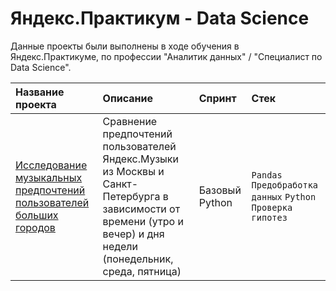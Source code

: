 # Яндекс.Практикум - Data Science


Данные проекты были выполнены в ходе обучения в Яндекс.Практикуме, по профессии "Аналитик данных" / "Специалист по Data Science".

| Название проекта | Описание | Спринт | Стек | 
| :---------------------- | :---------------------- | :---------------------- | :---------------------- |
| [Исследование музыкальных предпочтений пользователей больших городов](https://github.com/SeeeeeeeeeeD/Yandex.Practicum/tree/main/Music_of_big_cities) | Сравнение предпочтений пользователей Яндекс.Музыки из Москвы и Санкт-Петербурга в зависимости от времени (утро и вечер) и дня недели (понедельник, среда, пятница)| Базовый Python | `Pandas` `Предобработка данных` `Python` `Проверка гипотез` |
